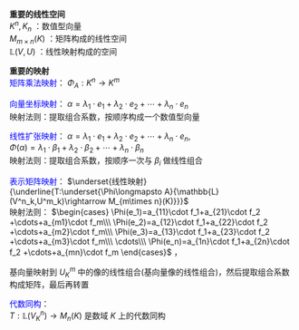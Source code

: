 **重要的线性空间**    
 $K^n,K_n$ ：数值型向量    
 $M_{m\times n}(K)$ ：矩阵构成的线性空间    
 $\mathbb{L}(V,U)$ ：线性映射构成的空间    
    
**重要的映射**    
<font color=blue>矩阵乘法映射</font>： $\Phi_A:K^n\longrightarrow K^m$     
    
<font color=blue>向量坐标映射</font>： $\alpha=\lambda_1\cdot e_1 + \lambda_2\cdot e_2 + \cdots + \lambda_n\cdot e_n$     
映射法则：提取组合系数，按顺序构成一个数值型向量    
    
<font color=blue>线性扩张映射</font>： $\alpha=\lambda_1\cdot e_1 + \lambda_2\cdot e_2 + \cdots + \lambda_n\cdot e_n,$     
 $\Phi(\alpha)=\lambda_1\cdot\beta_1 + \lambda_2\cdot\beta_2 + \cdots + \lambda_n\cdot\beta_n$     
映射法则：提取组合系数，按顺序一次与 $\beta_i$ 做线性组合    
    
<font color=blue>表示矩阵映射</font>： $\underset{线性映射}{\underline{T:\underset{\Phi\longmapsto A}{\mathbb{L}(V^n_k,U^m_k)\rightarrow M_{m\times n}(K)}}}$     
映射法则： $\begin{cases}    
\Phi(e_1)=a_{11}\cdot f_1+a_{21}\cdot f_2    
+\cdots+a_{m1}\cdot f_m\\\     
\Phi(e_2)=a_{12}\cdot f_1+a_{22}\cdot f_2    
+\cdots+a_{m2}\cdot f_m\\\     
\Phi(e_3)=a_{13}\cdot f_1+a_{23}\cdot f_2    
+\cdots+a_{m3}\cdot f_m\\\     
\cdots\\\     
\Phi(e_n)=a_{1n}\cdot f_1+a_{2n}\cdot f_2    
+\cdots+a_{mn}\cdot f_m    
\end{cases}$ ，    
    
基向量映射到 $U^m_K$ 中的像的线性组合(基向量像的线性组合)，然后提取组合系数构成矩阵，最后再转置    
    
<font color=blue>代数同构</font>：    
 $T:\mathbb{L}(V_K^n)\rightarrow M_n(K)$ 是数域 $K$ 上的代数同构    
